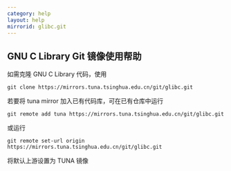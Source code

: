 ```yaml
---
category: help
layout: help
mirrorid: glibc.git
---
```


## GNU C Library Git 镜像使用帮助

如需克隆 GNU C Library 代码，使用

```
git clone https://mirrors.tuna.tsinghua.edu.cn/git/glibc.git
```

若要将 tuna mirror 加入已有代码库，可在已有仓库中运行

```
git remote add tuna https://mirrors.tuna.tsinghua.edu.cn/git/glibc.git
```

或运行

```
git remote set-url origin https://mirrors.tuna.tsinghua.edu.cn/git/glibc.git
```

将默认上游设置为 TUNA 镜像
